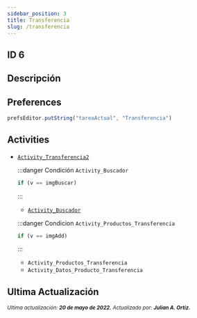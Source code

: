 ```yaml
---
sidebar_position: 3
title: Transferencia
slug: /transferencia
---
```


## ID 6

## Descripción

## Preferences

```js
prefsEditor.putString("tareaActual", "Transferencia")
```

## Activities

- [```Activity_Transferencia2```](./../activities/Activity_Transferencia2.md)

  <!-- Primer Activity dentro de Activity_Transferencia2 -->
  :::danger Condición ```Activity_Buscador```
  ```js
  if (v == imgBuscar)
  ```
  :::
  - [```Activity_Buscador```](./../activities/Activity_Buscador.md)

  <!-- Segunda Activity dentro de Activity_Transferencia2 -->
  :::danger Condicion ```Activity_Productos_Transferencia```
  ```js
  if (v == imgAdd)
  ```
  :::
  - ```Activity_Productos_Transferencia```

  <!-- Tercera Activity dentro de Activity_Transferencia2 -->
  - ```Activity_Datos_Producto_Transferencia```

## Ultima Actualización

<div class="ultima-actualizacion">
  <small>
    <i>
      Ultima actualización:
      <b> 20 de mayo de 2022.</b>
    </i>
  </small>

  <small>
    <i>
      Actualizado por:
      <b> Julian A. Ortiz.</b>
    </i>
  </small>
</div>